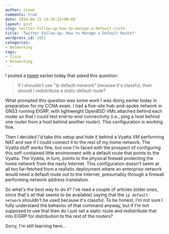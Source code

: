 ```yaml
---
author: slowe
comments: true
date: 2010-08-25 14:34:25+00:00
layout: post
slug: twitter-follow-up-how-to-manage-a-default-route
title: 'Twitter Follow-Up: How to Manage a Default Route?'
wordpress_id: 2051
categories:
- Networking
tags:
- Cisco
- Networking
---
```


I posted a [tweet](https://twitter.com/scott_lowe/status/22110728878) earlier today that asked this question:

>If I shouldn't use "ip default-network" because it's classful, then should I redistribute a static default route?

What prompted this question was some work I was doing earlier today in preparation for my CCNA exam. I had a five-site hub-and-spoke network in GNS3 running EIGRP, with lightweight OpenBSD VMs attached behind each router so that I could test end-to-end connectivity (i.e., ping a host behind one router from a host behind another router). This configuration is working fine.

Then I decided I'd take this setup and hide it behind a Vyatta VM performing NAT and see if I could connect it to the rest of my home network. The Vyatta stuff works fine, but now I'm faced with the prospect of configuring this self-contained little environment with a default route that points to the Vyatta. The Vyatta, in turn, points to the physical firewall protecting the home network from the nasty Internet. This configuration doesn't seem at all too far-fetched from a realistic deployment where an enterprise network would need a default route out to the Internet, presumably through a firewall performing network address translation.

So what's the best way to do it? I've read a couple of articles (older ones, since that's all that seems to be available) saying that the `ip default-network` shouldn't be used because it's classful. To be honest, I'm not sure I fully understand the behavior of that command anyway, but if I'm not supposed to use that then do I just set a static route and redistribute that into EIGRP for distribution to the rest of the routers?

Sorry, I'm still learning here...
